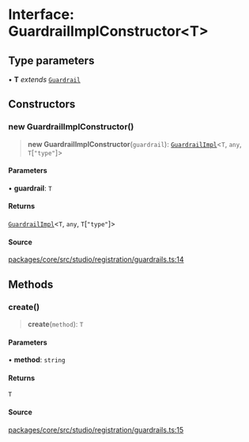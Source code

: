# Interface: GuardrailImplConstructor\<T\>

## Type parameters

• **T** *extends* [`Guardrail`](../../../guardrails/interfaces/Guardrail.md)

## Constructors

### new GuardrailImplConstructor()

> **new GuardrailImplConstructor**(`guardrail`): [`GuardrailImpl`](../../../guardrails/base/classes/GuardrailImpl.md)\<`T`, `any`, `T`\[`"type"`\]\>

#### Parameters

• **guardrail**: `T`

#### Returns

[`GuardrailImpl`](../../../guardrails/base/classes/GuardrailImpl.md)\<`T`, `any`, `T`\[`"type"`\]\>

#### Source

[packages/core/src/studio/registration/guardrails.ts:14](https://github.com/VictorS67/encre/blob/c09849eb59af073bf23be826a912f2ba4f635f93/packages/core/src/studio/registration/guardrails.ts#L14)

## Methods

### create()

> **create**(`method`): `T`

#### Parameters

• **method**: `string`

#### Returns

`T`

#### Source

[packages/core/src/studio/registration/guardrails.ts:15](https://github.com/VictorS67/encre/blob/c09849eb59af073bf23be826a912f2ba4f635f93/packages/core/src/studio/registration/guardrails.ts#L15)
